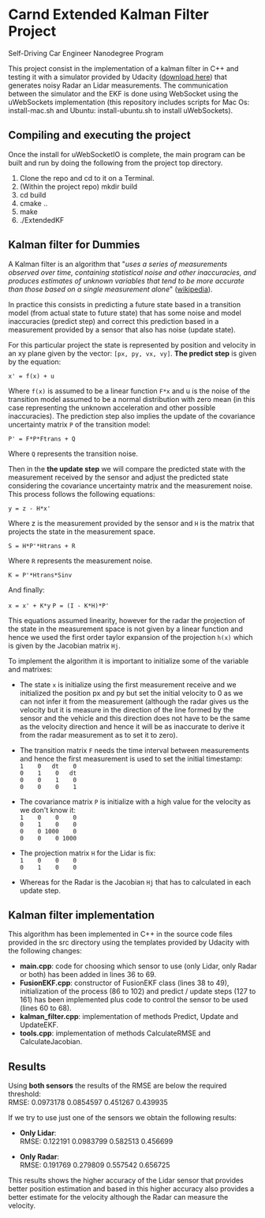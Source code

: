 # Carnd Extended Kalman Filter Project

Self-Driving Car Engineer Nanodegree Program

This project consist in the implementation of a kalman filter in C++ and testing it with a simulator provided by Udacity ([download here](https://github.com/udacity/self-driving-car-sim/releases)) that generates noisy Radar an Lidar measurements. The communication between the simulator and the EKF is done using WebSocket using the uWebSockets implementation (this repository includes scripts for Mac Os: install-mac.sh and Ubuntu: install-ubuntu.sh to install uWebSockets).


## Compiling and executing the project

Once the install for uWebSocketIO is complete, the main program can be built and run by doing the following from the project top directory.

1. Clone the repo and cd to it on a Terminal.
2. (Within the project repo) mkdir build
3. cd build
4. cmake ..
5. make
6. ./ExtendedKF

## Kalman filter for Dummies

A Kalman filter is an algorithm that "_uses a series of measurements observed over time, containing statistical noise and other inaccuracies, and produces estimates of unknown variables that tend to be more accurate than those based on a single measurement alone_" ([wikipedia](https://en.wikipedia.org/wiki/Kalman_filter)).

In practice this consists in predicting a future state based in a transition model (from actual state to future state) that has some noise and model inaccuracies (predict step) and correct this prediction based in a measurement provided by a sensor that also has noise (update state). 

For this particular project the state is represented by position and velocity in an xy plane given by the vector: `[px, py, vx, vy]`. **The predict step** is given by the equation:

`x' = f(x) + u`

Where `f(x)` is assumed to be a linear function `F*x` and u is the noise of the transition model assumed to be a normal distribution with zero mean (in this case representing the unknown acceleration and other possible inaccuracies).
The prediction step also implies the update of the covariance uncertainty matrix `P` of the transition model:

`P' = F*P*Ftrans + Q`

Where `Q` represents the transition noise.

Then in the **the update step** we will compare the predicted state with the measurement received by the sensor and adjust the predicted state considering the covariance uncertainty matrix and the measurement noise. This process follows the following equations:

`y = z - H*x'`

Where z is the measurement provided by the sensor and `H` is the matrix that projects the state in the measurement space.

`S = H*P'*Htrans + R`

Where `R` represents the measurement noise.

`K = P'*Htrans*Sinv`

And finally:

`x = x' + K*y`
`P = (I - K*H)*P'`

This equations assumed linearity, however for the radar the projection of the state in the measurement space is not given by a linear function and hence we used the first order taylor expansion of the projection `h(x)` which is given by the Jacobian matrix `Hj`.

To implement the algorithm it is important to initialize some of the variable and matrixes:
- The state `x` is initialize using the first measurement receive and we initialized the position px and py but set the initial velocity to 0 as we can not infer it from the measurement (although the radar gives us the velocity but it is measure in the direction of the line formed by the sensor and the vehicle and this direction does not have to be the same as the velocity direction and hence it will be as inaccurate to derive it from the radar measurement as to set it to zero).
- The transition matrix `F` needs the time interval between measurements and hence the first measurement is used to set the initial timestamp:  
`1    0   dt    0`  
`0    1    0   dt`  
`0    0    1    0`  
`0    0    0    1`  

- The covariance matrix `P` is initialize with a high value for the velocity as we don't know it:  
`1    0    0    0`  
`0    1    0    0`  
`0    0 1000    0`  
`0    0    0 1000`  

- The projection matrix `H` for the Lidar is fix:  
`1    0    0    0`  
`0    1    0    0`  

- Whereas for the Radar is the Jacobian `Hj` that has to calculated in each update step.


## Kalman filter implementation

This algorithm has been implemented in C++ in the source code files provided in the src directory using the templates provided by Udacity with the following changes:
- **main.cpp**: code for choosing which sensor to use (only Lidar, only Radar or both) has been added in lines 36 to 69.
- **FusionEKF.cpp**: constructor of FusionEKF class (lines 38 to 49), initialization of the process (86 to 102) and predict / update steps (127 to 161) has been implemented plus code to control the sensor to be used (lines 60 to 68).
- **kalman\_filter.cpp**: implementation of methods Predict, Update and UpdateEKF.
- **tools.cpp**: implementation of methods CalculateRMSE and CalculateJacobian.

## Results

Using **both sensors** the results of the RMSE are below the required threshold:  
RMSE:    	0.0973178 0.0854597  0.451267  0.439935

If we try to use just one of the sensors we obtain the following results:  
- **Only Lidar**:  
RMSE:    	 0.122191 0.0983799  0.582513  0.456699

- **Only Radar**:  
RMSE:    	0.191769 0.279809 0.557542 0.656725

This results shows the higher accuracy of the Lidar sensor that provides better position estimation and based in this higher accuracy also provides a better estimate for the velocity although the Radar can measure the velocity. 